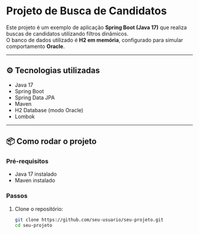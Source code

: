 # Projeto de Busca de Candidatos

Este projeto é um exemplo de aplicação **Spring Boot (Java 17)** que realiza buscas de candidatos utilizando filtros dinâmicos.  
O banco de dados utilizado é **H2 em memória**, configurado para simular comportamento **Oracle**.

---

## ⚙️ Tecnologias utilizadas
- Java 17
- Spring Boot
- Spring Data JPA
- Maven
- H2 Database (modo Oracle)
- Lombok

---

## 📦 Como rodar o projeto

### Pré-requisitos
- Java 17 instalado
- Maven instalado

### Passos
1. Clone o repositório:
   ```bash
   git clone https://github.com/seu-usuario/seu-projeto.git
   cd seu-projeto
